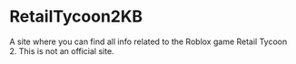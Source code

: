 # RetailTycoon2KB
A site where you can find all info related to the Roblox game Retail Tycoon 2. This is not an official site.
